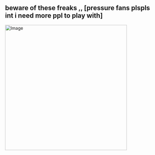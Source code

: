 ## beware of these freaks ,,  [pressure fans plspls int i need more ppl to play with]

<img width="398" height="410" alt="Image" src="https://github.com/user-attachments/assets/48b3a277-9c49-42fb-8aaa-a3c52d18fabc" />
